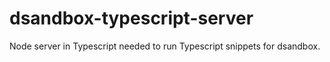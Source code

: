 # dsandbox-typescript-server

Node server in Typescript needed to run Typescript snippets for dsandbox.
